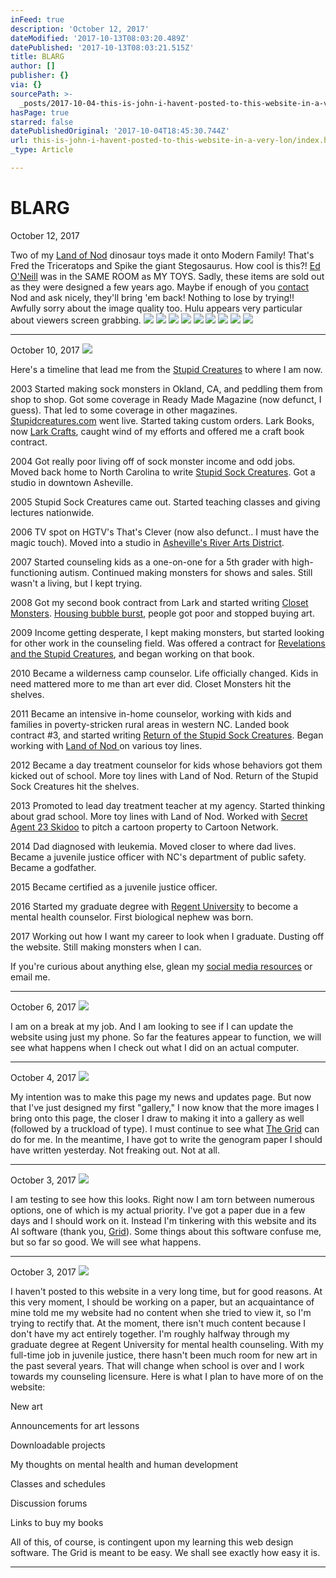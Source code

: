 ```yaml
---
inFeed: true
description: 'October 12, 2017'
dateModified: '2017-10-13T08:03:20.489Z'
datePublished: '2017-10-13T08:03:21.515Z'
title: BLARG
author: []
publisher: {}
via: {}
sourcePath: >-
  _posts/2017-10-04-this-is-john-i-havent-posted-to-this-website-in-a-very-lon.md
hasPage: true
starred: false
datePublishedOriginal: '2017-10-04T18:45:30.744Z'
url: this-is-john-i-havent-posted-to-this-website-in-a-very-lon/index.html
_type: Article

---
```

# BLARG

October 12, 2017

Two of my [Land of Nod][0] dinosaur toys made it onto Modern Family! That's Fred the Triceratops and Spike the giant Stegosaurus. How cool is this?! [Ed O'Neill][1] was in the SAME ROOM as MY TOYS. Sadly, these items are sold out as they were designed a few years ago. Maybe if enough of you [contact][2] Nod and ask nicely, they'll bring 'em back! Nothing to lose by trying!! Awfully sorry about the image quality too. Hulu appears very particular about viewers screen grabbing. ![](https://the-grid-user-content.s3-us-west-2.amazonaws.com/4257f007-f147-4595-a212-d7d5e01a56b1.png)
![](https://the-grid-user-content.s3-us-west-2.amazonaws.com/7a27e740-8c18-4aa6-b888-5ab944cc2c8f.png)
![](https://the-grid-user-content.s3-us-west-2.amazonaws.com/7e1503a9-e6f0-41ce-9433-e0c5fdc9898e.png)
![](https://the-grid-user-content.s3-us-west-2.amazonaws.com/fec147ef-fbaf-4838-8e40-7bcd6221344c.png)
![](https://the-grid-user-content.s3-us-west-2.amazonaws.com/65edb593-ecbb-4321-9443-d6c513774d25.png)
![](https://the-grid-user-content.s3-us-west-2.amazonaws.com/ec43b05d-ee3e-4dc3-99b4-4822f90005ac.png)
![](https://the-grid-user-content.s3-us-west-2.amazonaws.com/d052ad4d-32b2-401b-bd3f-12f493524d9d.png)
![](https://the-grid-user-content.s3-us-west-2.amazonaws.com/e6da7fab-5eba-4bc1-8210-f4c63e134317.jpg)
![](https://the-grid-user-content.s3-us-west-2.amazonaws.com/90524880-ae4d-459e-8a68-ea0a35c06517.png)

---

October 10, 2017
![](https://the-grid-user-content.s3-us-west-2.amazonaws.com/872ac8dc-5f2a-43b8-9f2b-cf049a849f9c.jpg)

Here's a timeline that lead me from the [Stupid Creatures][3] to where I am now.

2003 Started making sock monsters in Okland, CA, and peddling them from shop to shop. Got some coverage in Ready Made Magazine (now defunct, I guess). That led to some coverage in other magazines. [Stupidcreatures.com][3] went live. Started taking custom orders. Lark Books, now [Lark Crafts][4], caught wind of my efforts and offered me a craft book contract.

2004 Got really poor living off of sock monster income and odd jobs. Moved back home to North Carolina to write [Stupid Sock Creatures][5]. Got a studio in downtown Asheville.

2005 Stupid Sock Creatures came out. Started teaching classes and giving lectures nationwide.

2006 TV spot on HGTV's That's Clever (now also defunct.. I must have the magic touch). Moved into a studio in [Asheville's River Arts District][6].

2007 Started counseling kids as a one-on-one for a 5th grader with high-functioning autism. Continued making monsters for shows and sales. Still wasn't a living, but I kept trying.

2008 Got my second book contract from Lark and started writing [Closet Monsters][7]. [Housing bubble burst][8], people got poor and stopped buying art.

2009 Income getting desperate, I kept making monsters, but started looking for other work in the counseling field. Was offered a contract for [Revelations and the Stupid Creatures][9], and began working on that book.

2010 Became a wilderness camp counselor. Life officially changed. Kids in need mattered more to me than art ever did. Closet Monsters hit the shelves.

2011 Became an intensive in-home counselor, working with kids and families in poverty-stricken rural areas in western NC. Landed book contract \#3, and started writing [Return of the Stupid Sock Creatures][10]. Began working with [Land of Nod ][0]on various toy lines.

2012 Became a day treatment counselor for kids whose behaviors got them kicked out of school. More toy lines with Land of Nod. Return of the Stupid Sock Creatures hit the shelves.

2013 Promoted to lead day treatment teacher at my agency. Started thinking about grad school. More toy lines with Land of Nod. Worked with [Secret Agent 23 Skidoo][11] to pitch a cartoon property to Cartoon Network.

2014 Dad diagnosed with leukemia. Moved closer to where dad lives. Became a juvenile justice officer with NC's department of public safety. Became a godfather.

2015 Became certified as a juvenile justice officer.

2016 Started my graduate degree with [Regent University][12] to become a mental health counselor. First biological nephew was born.

2017 Working out how I want my career to look when I graduate. Dusting off the website. Still making monsters when I can.

If you're curious about anything else, glean my [social media resources][13] or email me.

---

October 6, 2017
![](https://the-grid-user-content.s3-us-west-2.amazonaws.com/58df03cb-2cd5-40a7-8d52-f3a4bc46e77c.jpg)

I am on a break at my job. And I am looking to see if I can update the website using just my phone. So far the features appear to function, we will see what happens when I check out what I did on an actual computer.

---

October 4, 2017
![](https://s3-us-west-2.amazonaws.com/the-grid-img/p/5a2b6a44cee7b1a2cdacb50ef0f98542c0b21a08.jpg)

My intention was to make this page my news and updates page. But now that I've just designed my first "gallery," I now know that the more images I bring onto this page, the closer I draw to making it into a gallery as well (followed by a truckload of type). I must continue to see what [The Grid][14] can do for me. In the meantime, I have got to write the genogram paper I should have written yesterday. Not freaking out. Not at all.

---

October 3, 2017
![](https://s3-us-west-2.amazonaws.com/the-grid-img/p/e3fda9ac83cbe08ffa8dd1127f7132856ae2098d.jpg)

I am testing to see how this looks. Right now I am torn between numerous options, one of which is my actual priority. I've got a paper due in a few days and I should work on it. Instead I'm tinkering with this website and its AI software (thank you, [Grid][15]). Some things about this software confuse me, but so far so good. We will see what happens.

---

October 3, 2017
![](https://the-grid-user-content.s3-us-west-2.amazonaws.com/3b67e4ec-4b78-4260-a50c-2bfdda734969.jpg)

I haven't posted to this website in a very long time, but for good reasons. At this very moment, I should be working on a paper, but an acquaintance of mine told me my website had no content when she tried to view it, so I'm trying to rectify that. At the moment, there isn't much content because I don't have my act entirely together. I'm roughly halfway through my graduate degree at Regent University for mental health counseling. With my full-time job in juvenile justice, there hasn't been much room for new art in the past several years. That will change when school is over and I work towards my counseling licensure. Here is what I plan to have more of on the website:

New art

Announcements for art lessons

Downloadable projects

My thoughts on mental health and human development

Classes and schedules

Discussion forums

Links to buy my books

All of this, of course, is contingent upon my learning this web design software. The Grid is meant to be easy. We shall see exactly how easy it is.

---



[0]: https://www.landofnod.com/
[1]: http://www.imdb.com/name/nm0642145/?ref_=tt_cl_t1 "Oh, Al!"
[2]: https://www.landofnod.com/customer-service/contact-us "Please, Nod, Please?!"
[3]: http://www.stupidcreatures.com/
[4]: http://larkcrafts.com/
[5]: https://www.amazon.com/Stupid-Sock-Creatures-Lovable-Cast-off/dp/1579906109/ref=asap_bc?ie=UTF8
[6]: http://www.riverartsdistrict.com/ "Yuppified"
[7]: https://www.amazon.com/Closet-Monsters-Stitch-Creatures-Clothing/dp/1600596045/ref=asap_bc?ie=UTF8
[8]: https://www.americanprogress.org/issues/economy/reports/2017/04/13/430424/2008-housing-crisis/ "Thank you Wall Street"
[9]: https://www.amazon.com/Revelations-Stupid-Creatures-John-Murphy/dp/0982075456/ref=asap_bc?ie=UTF8
[10]: https://www.amazon.com/Return-Stupid-Sock-Creatures-Evolutions/dp/1454702842/ref=asap_bc?ie=UTF8 "Fan Favorite"
[11]: http://secretagent23skidoo.com/
[12]: http://learn.regent.edu/
[13]: http://johnmurphy.institute/social-media-ugh "Not posting my FB"
[14]: http://thegrid.io/
[15]: https://thegrid.io/